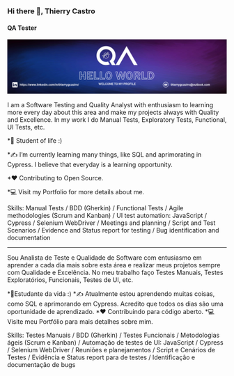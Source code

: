 ### Hi there 👋, Thierry Castro
#### QA Tester
![QA Tester](https://github.com/thierrycastro/thierrycastro/blob/main/banner%20github.png?raw=true)

I am a Software Testing and Quality Analyst with enthusiasm to learning more every day about  this area and make my projects always with Quality and Excellence. 
In my work I do Manual Tests, Exploratory Tests, Functional, UI Tests, etc.

*🌱 Student of life :)

*✍ I’m currently learning many things, like SQL and aprimorating in Cypress. I believe that everyday is a learning opportunity.

*❤ Contributing to Open Source.

*💻 Visit my Portfolio for more details about me.

Skills: Manual Tests / BDD (Gherkin) / Functional Tests / Agile methodologies (Scrum and Kanban) / UI test automation: JavaScript / Cypress / Selenium WebDriver / Meetings and planning / Script and Test Scenarios / Evidence and Status report for testing / Bug identification and documentation

----------------------------------------
Sou Analista de Teste e Qualidade de Software com entusiasmo em aprender a cada dia mais sobre esta área e realizar meus projetos sempre com Qualidade e Excelência. 
No meu trabalho faço Testes Manuais, Testes Exploratórios, Funcionais, Testes de UI, etc.

*🌱Estudante da vida :)
*✍ Atualmente estou aprendendo muitas coisas, como SQL e aprimorando em Cypress. Acredito que todos os dias são uma oportunidade de aprendizado.
*❤ Contribuindo para código aberto.
*💻 Visite meu Portfólio para mais detalhes sobre mim.

Skills: Testes Manuais / BDD (Gherkin) / Testes Funcionais / Metodologias ágeis (Scrum e Kanban) / Automação de testes de UI: JavaScript / Cypress / Selenium WebDriver / Reuniões e planejamentos / Script e Cenários de Testes / Evidência e Status report para de testes / Identificação e documentação de bugs







